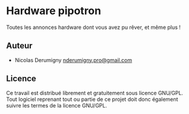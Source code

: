 Hardware pipotron
=================

Toutes les annonces hardware dont vous avez pu rêver, et même plus !

## Auteur
- Nicolas Derumigny <nderumigny.pro@gmail.com>

## Licence
Ce travail est distribué librement et gratuitement sous licence GNU/GPL. Tout logiciel reprenant tout ou partie de ce projet doit donc également suivre les termes de la licence GNU/GPL.

